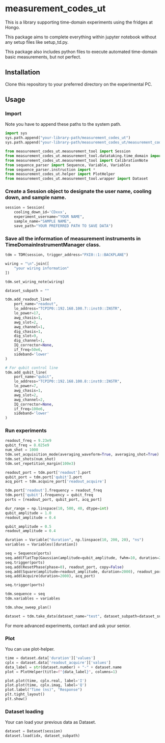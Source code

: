 # measurement_codes_ut

This is a library supporting time-domain experiments using the fridges at Hongo.

This package aims to complete everything within jupyter notebook without any setup files like setup_td.py.

This package also includes python files to execute automated time-domain basic measurements, but not perfect.

## Installation
Clone this repository to your preferred directory on the experimental PC.

## Usage
### Import
Note you have to append these paths to the system path.
```python
import sys
sys.path.append("your-library-path/measurement_codes_ut")
sys.path.append("your-library-path/measurement_codes_ut/measurement_codes_ut")
```

```python
from measurement_codes_ut.measurement_tool import Session
from measurement_codes_ut.measurement_tool.datataking.time_domain import TimeDomainInstrumentManager as TDM
from measurement_codes_ut.measurement_tool import CalibrationNote
from sequence_parser import Sequence, Variable, Variables
from sequence_parser.instruction import *
from measurement_codes_ut.helper import PlotHelper
from measurement_codes_ut.measurement_tool.wrapper import Dataset
```

### Create a Session object to designate the user name, cooling down, and sample name.
```python
session = Session(
    cooling_down_id='CDxxx', 
    experiment_username="YOUR NAME", 
    sample_name="SAMPLE NAME",
    save_path="YOUR PREFERRED PATH TO SAVE DATA")
```

### Save all the information of measurement instruments in TimeDomainInstrumentManager class. 
```python
tdm = TDM(session, trigger_address="PXI0::1::BACKPLANE")

wiring = "\n".join([
    "your wiring information"
])

tdm.set_wiring_note(wiring)

dataset_subpath = ""

tdm.add_readout_line(
    port_name="readout",
    lo_address="TCPIP0::192.168.100.7::inst0::INSTR",
    lo_power=17,
    awg_chasis=1,
    awg_slot=2,
    awg_channel=1,
    dig_chasis=1,
    dig_slot=9,
    dig_channel=1,
    IQ_corrector=None,
    if_freq=50e6,
    sideband='lower'
)

# For qubit control line
tdm.add_qubit_line(
    port_name="qubit",
    lo_address="TCPIP0::192.168.100.8::inst0::INSTR",
    lo_power=7,
    awg_chasis=1,
    awg_slot=2,
    awg_channel=2,
    IQ_corrector=None,
    if_freq=100e6,
    sideband='lower'
)
```

### Run experiments
```python
readout_freq = 9.23e9
qubit_freq = 8.025e9
num_shot = 1000
tdm.set_acquisition_mode(averaging_waveform=True, averaging_shot=True)
tdm.set_shots(num_shot)
tdm.set_repetition_margin(100e3)

readout_port = tdm.port['readout'].port
qubit_port = tdm.port['qubit'].port
acq_port = tdm.acquire_port['readout_acquire']

tdm.port['readout'].frequency = readout_freq
tdm.port['qubit'].frequency = qubit_freq
ports = [readout_port, qubit_port, acq_port]

dur_range = np.linspace(10, 500, 40, dtype=int)
qubit_amplitude = 1.0
readout_amplitude = 0.4

qubit_amplitude = 0.5
readout_amplitude = 0.4

duration = Variable("duration", np.linspace(10, 200, 20), "ns")
variables = Variables([duration])

seq = Sequence(ports)
seq.add(FlatTop(Gaussian(amplitude=qubit_amplitude, fwhm=10, duration=20, zero_end=True), top_duration=duration), qubit_port)
seq.trigger(ports)
seq.add(ResetPhase(phase=0), readout_port, copy=False)
seq.add(Square(amplitude=readout_amplitude, duration=2000), readout_port)
seq.add(Acquire(duration=2000), acq_port)

seq.trigger(ports)

tdm.sequence = seq
tdm.variables = variables

tdm.show_sweep_plan()

dataset = tdm.take_data(dataset_name="test", dataset_subpath=dataset_subpath, as_complex=True, exp_file="test.ipynb")

```

For more advanced experiments, contact and ask your senior.

### Plot
You can use plot-helper.
```python
time = dataset.data['duration']['values']
cplx = dataset.data['readout_acquire']['values']
data_label = str(dataset.number) + "-" + dataset.name
plot = PlotHelper(title=f"{data_label}", columns=1)

plot.plot(time, cplx.real, label='I')
plot.plot(time, cplx.imag, label='Q')
plot.label("Time (ns)", "Response")
plt.tight_layout()
plt.show()
```

### Dataset loading
Your can load your previous data as Dataset.

```python
dataset = Dataset(session)
dataset.load(idx, dataset_subpath)
```


